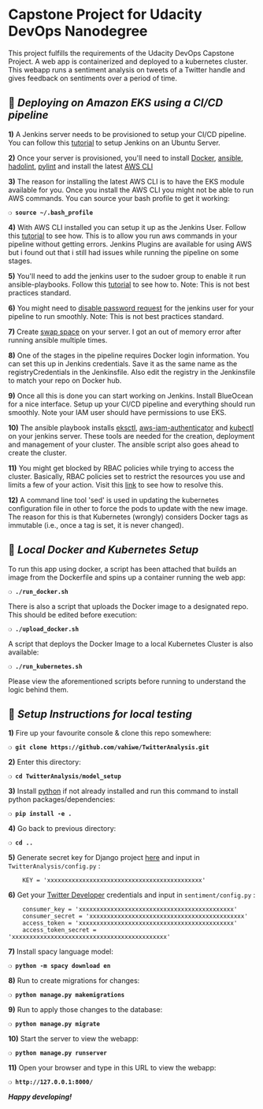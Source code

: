 # Capstone Project for Udacity DevOps Nanodegree

This project fulfills the requirements of the Udacity DevOps Capstone Project. A web app is containerized and deployed to a kubernetes cluster. This webapp runs a sentiment analysis on tweets of a Twitter handle and gives feedback on sentiments over a period of time.

## :page_with_curl:  _Deploying on Amazon EKS using a CI/CD pipeline_

**1)** A Jenkins server needs to be provisioned to setup your CI/CD pipeline. You can follow this [tutorial](https://www.digitalocean.com/community/tutorials/how-to-install-jenkins-on-ubuntu-18-04) to setup Jenkins on an Ubuntu Server. 

**2)** Once your server is provisioned, you'll need to install [Docker](https://www.digitalocean.com/community/tutorials/how-to-install-and-use-docker-on-ubuntu-18-04), [ansible](https://www.techrepublic.com/article/how-to-install-ansible-on-ubuntu-server-18-04/), [hadolint](https://github.com/hadolint/hadolint), [pylint](https://www.pylint.org/) and install the latest [AWS CLI](https://docs.aws.amazon.com/cli/latest/userguide/install-cliv2.html)

**3)** The reason for installing the latest AWS CLI is to have the EKS module available for you. Once you install the AWS CLI you might not be able to run AWS commands. You can source your bash profile to get it working:

__`❍ source ~/.bash_profile `__

**4)** With AWS CLI installed you can setup it up as the Jenkins User. Follow this [tutorial](https://docs.aws.amazon.com/systems-manager/latest/userguide/automation-jenkins.html) to see how. This is to allow you run aws commands in your pipeline without getting errors. Jenkins Plugins are available for using AWS but i found out that i still had issues while running the pipeline on some stages.

**5)** You'll need to add the jenkins user to the sudoer group to enable it run ansible-playbooks. Follow this [tutorial](https://embeddedartistry.com/blog/2017/11/16/jenkins-running-steps-as-sudo/) to see how to. Note: This is not best practices standard.

**6)** You might need to [disable password request](https://stackoverflow.com/questions/17940612/authentication-error-in-jenkins-on-using-sudo) for the jenkins user for your pipeline to run smoothly. Note: This is not best practices standard.

**7)** Create [swap space](https://medium.com/@vahiwe/setting-up-openvino-in-the-cloud-b99599f157eb) on your server. I got an out of memory error after running ansible multiple times.

**8)** One of the stages in the pipeline requires Docker login information. You can set this up in Jenkins credentials. Save it as the same name as the registryCredentials in the Jenkinsfile. Also edit the registry in the Jenkinsfile to match your repo on Docker hub.

**9)** Once all this is done you can start working on Jenkins. Install BlueOcean for a nice interface. Setup up your CI/CD pipeline and everything should run smoothly. Note your IAM user should have permissions to use EKS.

**10)** The ansible playbook installs [eksctl](https://eksctl.io/), [aws-iam-authenticator](https://docs.aws.amazon.com/eks/latest/userguide/install-aws-iam-authenticator.html) and [kubectl](https://kubernetes.io/docs/tasks/tools/install-kubectl/) on your jenkins server. These tools are needed for the creation, deployment and management of your cluster. The ansible script also goes ahead to create the cluster.

**11)** You might get blocked by RBAC policies while trying to access the cluster. Basically, RBAC policies set to restrict the resources you use and limits a few of your action. Visit this [link](https://www.edureka.co/community/34714/code-error-403-when-trying-to-access-kubernetes-cluster) to see how to resolve this. 

**12)** A command line tool 'sed' is used in updating the kubernetes configuration file in other to force the pods to update with the new image. The reason for this is that Kubernetes (wrongly) considers Docker tags as immutable (i.e., once a tag is set, it is never changed).   

## :page_with_curl:  _Local Docker and Kubernetes Setup_

To run this app using docker, a script has been attached that builds an image from the Dockerfile and spins up a container running the web app:

__`❍ ./run_docker.sh `__

There is also a script that uploads the Docker image to a designated repo. This should be edited before execution:

__`❍ ./upload_docker.sh `__

A script that deploys the Docker Image to a local Kubernetes Cluster is also available:

__`❍ ./run_kubernetes.sh `__

Please view the aforementioned scripts before running to understand the logic behind them.


## :page_with_curl:  _Setup Instructions for local testing_

**1)** Fire up your favourite console & clone this repo somewhere:

__`❍ git clone https://github.com/vahiwe/TwitterAnalysis.git`__

**2)** Enter this directory:

__`❍ cd TwitterAnalysis/model_setup`__

**3)** Install [python](https://www.python.org/) if not already installed and run this command to install python packages/dependencies:

__`❍ pip install -e . `__

**4)** Go back to previous directory:

__`❍ cd .. `__

**5)** Generate secret key for Django project [here](https://miniwebtool.com/django-secret-key-generator/) and input in `TwitterAnalysis/config.py` :

``` 
    KEY = 'xxxxxxxxxxxxxxxxxxxxxxxxxxxxxxxxxxxxxxxxxxxx'
```

**6)** Get your [Twitter Developer](https://developer.twitter.com/) credentials and input in `sentiment/config.py` :
```
    consumer_key = 'xxxxxxxxxxxxxxxxxxxxxxxxxxxxxxxxxxxxxxxxxxxx' 
    consumer_secret = 'xxxxxxxxxxxxxxxxxxxxxxxxxxxxxxxxxxxxxxxxxxxx'
    access_token = 'xxxxxxxxxxxxxxxxxxxxxxxxxxxxxxxxxxxxxxxxxxxx' 
    access_token_secret = 'xxxxxxxxxxxxxxxxxxxxxxxxxxxxxxxxxxxxxxxxxxxx' 
```

**7)** Install spacy language model:

__`❍ python -m spacy download en `__

**8)** Run to create migrations for changes:

__`❍ python manage.py makemigrations`__

**9)** Run to apply those changes to the database:

__`❍ python manage.py migrate`__

**10)** Start the server to view the webapp:

__`❍ python manage.py runserver `__

**11)** Open your browser and type in this URL to view the webapp:

__`❍ http://127.0.0.1:8000/`__

__*Happy developing!*__
